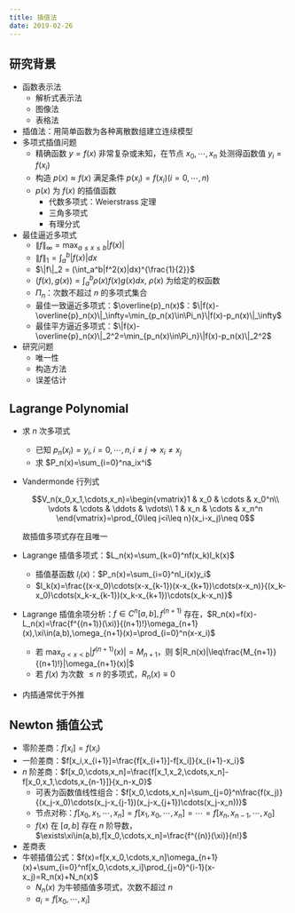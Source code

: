 ```yaml
---
title: 插值法
date: 2019-02-26
---
```


## 研究背景

- 函数表示法
  - 解析式表示法
  - 图像法
  - 表格法
- 插值法：用简单函数为各种离散数组建立连续模型
- 多项式插值问题
  - 精确函数 $y=f(x)$ 非常复杂或未知，在节点 $x_0,\cdots,x_n$ 处测得函数值 $y_i=f(x_i)$
  - 构造 $p(x)\approx f(x)$ 满足条件 $p(x_i)=f(x_i) (i=0,\cdots,n)$
  - $p(x)$ 为 $f(x)$ 的插值函数
    - 代数多项式：Weierstrass 定理
    - 三角多项式
    - 有理分式
- 最佳逼近多项式
  - $\|f\|_{\infty}=\max_{a\leq x\leq b}|f(x)|$
  - $\|f\|_1 = \int_a^b|f(x)|dx$
  - $\|f\|_2 = (\int_a^b|f^2(x)|dx)^{\frac{1}{2}}$
  - $(f(x),g(x))=\int_a^b\rho(x)f(x)g(x)dx$, $\rho(x)$ 为给定的权函数
  - $\Pi_n$：次数不超过 $n$ 的多项式集合
  - 最佳一致逼近多项式：$\overline{p}_n(x)$：$\|f(x)-\overline{p}_n(x)\|_\infty=\min_{p_n(x)\in\Pi_n}\|f(x)-p_n(x)\|_\infty$
  - 最佳平方逼近多项式：$\|f(x)-\overline{p}_n(x)\|_2^2=\min_{p_n(x)\in\Pi_n}\|f(x)-p_n(x)\|_2^2$
- 研究问题
  - 唯一性
  - 构造方法
  - 误差估计

## Lagrange Polynomial

- 求 $n$ 次多项式
  - 已知 $p_n(x_i)=y_i,i=0,\cdots,n,i\neq j\Rightarrow x_i\neq x_j$
  - 求 $P_n(x)=\sum_{i=0}^na_ix^i$
- Vandermonde 行列式

  $$V_n(x_0,x_1,\cdots,x_n)=\begin{vmatrix}1 & x_0 & \cdots & x_0^n\\ \vdots & \cdots & \ddots & \vdots\\ 1 & x_n & \cdots & x_n^n \end{vmatrix}=\prod_{0\leq j<i\leq n}(x_i-x_j)\neq 0$$

  故插值多项式存在且唯一

- Lagrange 插值多项式：$L_n(x)=\sum_{k=0}^nf(x_k)l_k(x)$
  - 插值基函数 $l_i(x)$：$P_n(x)=\sum_{i=0}^nl_i(x)y_i$
  - $l_k(x)=\frac{(x-x_0)\cdots(x-x_{k-1})(x-x_{k+1})\cdots(x-x_n)}{(x_k-x_0)\cdots(x_k-x_{k-1})(x_k-x_{k+1})\cdots(x_k-x_n)}$
- Lagrange 插值余项分析：$f\in C^n[a,b],f^{(n+1)}$ 存在，$R_n(x)=f(x)-L_n(x)=\frac{f^{(n+1)}(\xi)}{(n+1)!}\omega_{n+1}(x),\xi\in(a,b),\omega_{n+1}(x)=\prod_{i=0}^n(x-x_i)$
  - 若 $\max_{a<x<b}|f^{(n+1)}(x)|=M_{n+1}$，则 $|R_n(x)|\leq\frac{M_{n+1}}{(n+1)!}|\omega_{n+1}(x)|$
  - 若 $f(x)$ 为次数 $\leq n$ 的多项式，$R_n(x)\equiv 0$
- 内插通常优于外推

## Newton 插值公式

- 零阶差商：$f[x_i]=f(x_i)$
- 一阶差商：$f[x_i,x_{i+1}]=\frac{f[x_{i+1}]-f[x_i]}{x_{i+1}-x_i}$
- $n$ 阶差商：$f[x_0,\cdots,x_n]=\frac{f[x_1,x_2,\cdots,x_n]-f[x_0,x_1,\cdots,x_{n-1}]}{x_n-x_0}$
  - 可表为函数值线性组合：$f[x_0,\cdots,x_n]=\sum_{j=0}^n\frac{f(x_j)}{(x_j-x_0)\cdots(x_j-x_{j-1})(x_j-x_{j+1})\cdots(x_j-x_n))}$
  - 节点对称：$f[x_0,x_1,\cdots,x_n]=f[x_1,x_0,\cdots,x_n]=\cdots=f[x_n,x_{n-1},\cdots,x_0]$
  - $f(x)$ 在 $[a,b]$ 存在 $n$ 阶导数，$\exists\xi\in(a,b),f[x_0,\cdots,x_n]=\frac{f^{(n)}(\xi)}{n!}$
- 差商表
- 牛顿插值公式：$f(x)=f[x,x_0,\cdots,x_n]\omega_{n+1}(x)+\sum_{i=0}^nf[x_0,\cdots,x_i]\prod_{j=0}^{i-1}(x-x_j)=R_n(x)+N_n(x)$
  - $N_n(x)$ 为牛顿插值多项式，次数不超过 $n$
  - $a_i=f[x_0,\cdots,x_i]$
